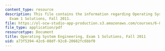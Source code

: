 ```yaml
---
content_type: resource
description: This file contains the information regarding Operating System Engineering,
  Exam 1 Solutions, Fall 2011.
file: https://ol-ocw-studio-app-production.s3.amazonaws.com/courses/6-828-operating-system-engineering-fall-2012/a73f539442c608df92c820682fc6bbf0_MIT6_828F12_q11_1_sol.pdf
file_type: application/pdf
resourcetype: Document
title: Operating System Engineering, Exam 1 Solutions, Fall 2011
uid: a73f5394-42c6-08df-92c8-20682fc6bbf0
---
```


